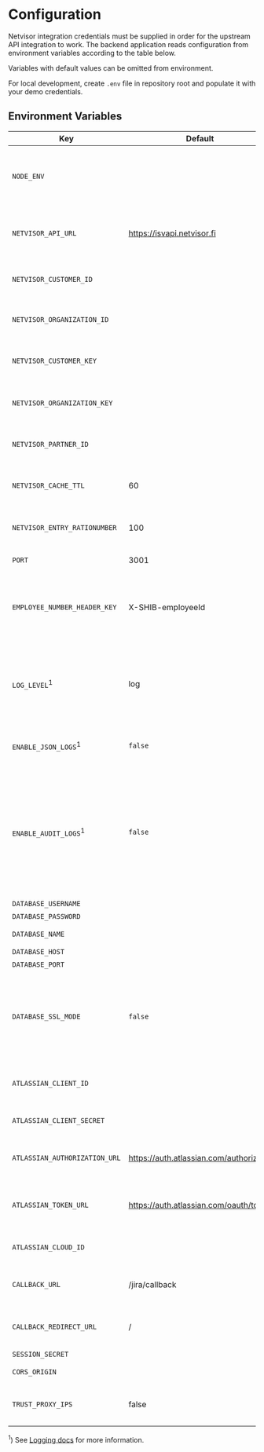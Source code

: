 # Configuration

Netvisor integration credentials must be supplied in order for the upstream API integration to work. The backend application reads configuration from environment variables according to the table below.

Variables with default values can be omitted from environment.

For local development, create `.env` file in repository root and populate it with your demo credentials.

## Environment Variables

<!-- prettier-ignore -->
Key|Default|Description
-|-|-
`NODE_ENV`||Node environment spec. Value **MUST BE** `production` whenever you are using non-demo credentials for Netvisor.
`NETVISOR_API_URL`|https://isvapi.netvisor.fi|URL where Netvisor API requests should be made to. Default value points to NV's demo environment.
`NETVISOR_CUSTOMER_ID`||See Netvisor auth docs for `X-Netvisor-Authentication-CustomerId` header.
`NETVISOR_ORGANIZATION_ID`||See Netvisor auth docs for `X-Netvisor-Organisation-ID` header.
`NETVISOR_CUSTOMER_KEY`||See Netvisor auth docs for _"Integraatiokäyttäjän yksilöivä avain"_.
`NETVISOR_ORGANIZATION_KEY`||See Netvisor auth docs for _"Integraatiokumppanin yksilöivä avain"_.
`NETVISOR_PARTNER_ID`||See Netvisor auth docs for `X-Netvisor-Authentication-PartnerId` header.
`NETVISOR_CACHE_TTL`|60|Time-to-live (seconds) for caching certain Netvisor API endpoint results.
`NETVISOR_ENTRY_RATIONUMBER`|100|Ratio number ("collectorratio") to use when making new workday entries.
`PORT`|3001|Server listens to this port.
`EMPLOYEE_NUMBER_HEADER_KEY`|X-SHIB-employeeId|Name of the header that defines authenticated user's Netvisor employee ID (case insensitive). **The user must not be able to set this header.**
`LOG_LEVEL`<sup>1</sup>|log|Filter log output by suppressing log messages of higher level than the given value. Log levels in ascending order are `error`, `warn`, `log` and `debug`.
`ENABLE_JSON_LOGS`<sup>1</sup>|`false`|Output stringified JSON instead of human-readable logs by setting this to `true`.
`ENABLE_AUDIT_LOGS`<sup>1</sup>|`false`|When set to `true`, logs of level `audit` are printed, containing users' personal information. These logs should be stored safely or not enabled at all in production environments. Audit log output is always JSON and does not respect the `LOG_LEVEL` setting.
`DATABASE_USERNAME`||Postgres username.
`DATABASE_PASSWORD`||Postgres password.
`DATABASE_NAME`||Postgres database name.
`DATABASE_HOST`||Postgres hostname.
`DATABASE_PORT`||Postgres port.
`DATABASE_SSL_MODE`|`false`|When set to `true`, TypeORM is configured to use SSL mode `no-verify` when connecting to Postgres. Otherwise, SSL is disabled. See [`node-postgres` docs](https://github.com/brianc/node-postgres/tree/master/packages/pg-connection-string#tcp-connections) for more.
`ATLASSIAN_CLIENT_ID`|| Client ID of your Atlassian OAuth 2.0 App. See [Jira OAuth2.0 apps](https://developer.atlassian.com/cloud/jira/platform/oauth-2-3lo-apps/).
`ATLASSIAN_CLIENT_SECRET`|| Client Secret of your Atlassian OAuth 2.0 App.
`ATLASSIAN_AUTHORIZATION_URL`|https://auth.atlassian.com/authorize| Atlassian URL where user is directed to grant keijo access to use resources.
`ATLASSIAN_TOKEN_URL`|https://auth.atlassian.com/oauth/token| Atlassian URL where keijo exchanges authorization code for access and refresh tokens.
`ATLASSIAN_CLOUD_ID`|| Cloud ID of Atlassian tenant where Keijo requests data from.
`CALLBACK_URL`|/jira/callback| Keijo URL where user is redirected from Jira after access is granted.
`CALLBACK_REDIRECT_URL`|/| Keijo URL where user is redirected from callback after callback is handled.
`SESSION_SECRET`|| Session secret.
`CORS_ORIGIN`|| Development Cors origin URL.
`TRUST_PROXY_IPS`|false| Trusted proxy ips to allow secure cookies to be sent over proxies.

<sup>1</sup>) See [Logging docs](./logging.md) for more information.
